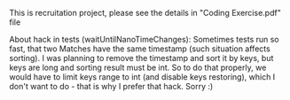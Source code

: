 This is recruitation project, please see the details in "Coding Exercise.pdf" file

About hack in tests (waitUntilNanoTimeChanges):
Sometimes tests run so fast, that two Matches have the same timestamp (such situation affects sorting).
I was planning to remove the timestamp and sort it by keys, but keys are long and sorting result must be int.
So to do that properly, we would have to limit keys range to int (and disable keys restoring), which I don't want to do - that is why I prefer that hack.
Sorry :)